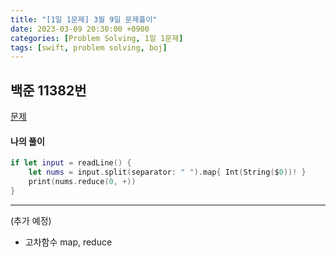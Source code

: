 ```yaml
---
title: "[1일 1문제] 3월 9일 문제풀이"
date: 2023-03-09 20:30:00 +0900
categories: [Problem Solving, 1일 1문제]
tags: [swift, problem solving, boj]
---
```


## 백준 11382번
[문제](https://www.acmicpc.net/problem/11382)

#### 나의 풀이
```swift
if let input = readLine() {
    let nums = input.split(separator: " ").map{ Int(String($0))! }
    print(nums.reduce(0, +))
}

```
---
(추가 예정)
- 고차함수 map, reduce
